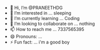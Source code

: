 - 👋 Hi, I’m @PRANEETHDG
- 👀 I’m interested in ... sleeping
- 🌱 I’m currently learning ... Coding
- 💞️ I’m looking to collaborate on ... nothing
- 📫 How to reach me ... 7337565395
- 😄 Pronouns: ... 
- ⚡ Fun fact: ... i'm a good boy

<!---
PRANEETHDG/PRANEETHDG is a ✨ special ✨ repository because its `README.md` (this file) appears on your GitHub profile.
You can click the Preview link to take a look at your changes.
--->
